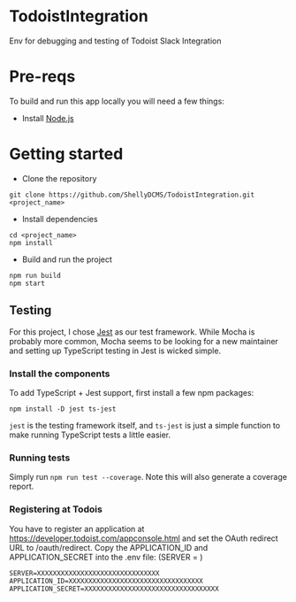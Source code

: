 # TodoistIntegration

Env for debugging and testing of Todoist Slack Integration

# Pre-reqs
To build and run this app locally you will need a few things:
- Install [Node.js](https://nodejs.org/en/)

# Getting started
- Clone the repository
```
git clone https://github.com/ShellyDCMS/TodoistIntegration.git <project_name>
```
- Install dependencies
```
cd <project_name>
npm install
```

- Build and run the project
```
npm run build
npm start
```

## Testing
For this project, I chose [Jest](https://facebook.github.io/jest/) as our test framework.
While Mocha is probably more common, Mocha seems to be looking for a new maintainer and setting up TypeScript testing in Jest is wicked simple.

### Install the components
To add TypeScript + Jest support, first install a few npm packages:
```
npm install -D jest ts-jest
```

`jest` is the testing framework itself, and `ts-jest` is just a simple function to make running TypeScript tests a little easier.

### Running tests
Simply run `npm run test --coverage`.
Note this will also generate a coverage report.

### Registering at Todois
You  have to register an application at https://developer.todoist.com/appconsole.html and 
set the OAuth redirect URL to <your app url>/oauth/redirect.
Copy the APPLICATION_ID and APPLICATION_SECRET into the .env file:
(SERVER = <your app url>)
```
SERVER=XXXXXXXXXXXXXXXXXXXXXXXXXXXXXXX
APPLICATION_ID=XXXXXXXXXXXXXXXXXXXXXXXXXXXXXXXXXX
APPLICATION_SECRET=XXXXXXXXXXXXXXXXXXXXXXXXXXXXXXXXXX
```
